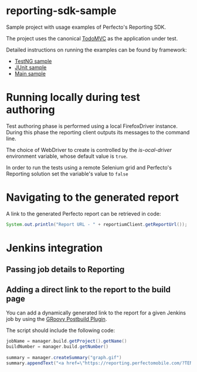 # reporting-sdk-sample
Sample project with usage examples of Perfecto's Reporting SDK.

The project uses the canonical [TodoMVC](http://todomvc.com/) as the application under test. 

Detailed instructions on running the examples can be found by framework:

- [TestNG sample](testng-sample/testng.md)
- [JUnit sample](junit-sample/junit.md)
- [Main sample](main-sample)

# Running locally during test authoring
Test authoring phase is performed using a local FirefoxDriver instance. During this phase the reporting client outputs its messages to the command line.

The choice of WebDriver to create is controlled by the _is-ocal-driver_ environment variable, whose default value is <code>true</code>.

In order to run the tests using a remote Selenium grid and Perfecto's Reporting solution set the variable's value to <code>false</code>

# Navigating to the generated report
A link to the generated Perfecto report can be retrieved in code:
```java
System.out.println("Report URL - " + reportiumClient.getReportUrl());
```

# Jenkins integration

## Passing job details to Reporting


## Adding a direct link to the report to the build page
You can add a dynamically generated link to the report for a given Jenkins job by using the [GRoovy Postbuild Plugin](https://wiki.jenkins-ci.org/display/JENKINS/Groovy+Postbuild+Plugin).
 
The script should include the following code:

```groovy
jobName = manager.build.getProject().getName()
buildNumber = manager.build.getNumber()
 
summary = manager.createSummary("graph.gif")
summary.appendText("<a href=\"https://reporting.perfectomobile.com/?TENANTID=10000001&jobName=${jobName}&jobNumber=${buildNumber}\">Perfecto Test Report</a>", false)
```


